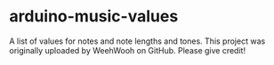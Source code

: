 # arduino-music-values
A list of values for notes and note lengths and tones.
This project was originally uploaded by WeehWooh on GitHub. Please give credit!
